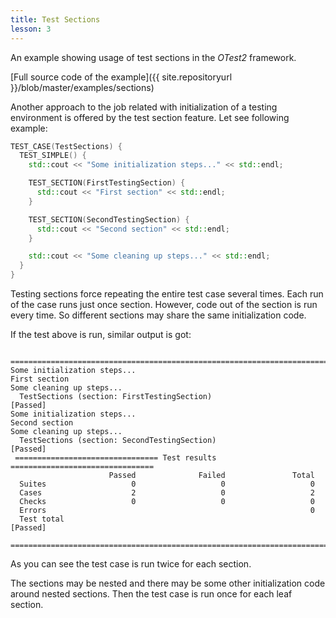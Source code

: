 ```yaml
---
title: Test Sections
lesson: 3
---
```

An example showing usage of test sections in the _OTest2_ framework.

[Full source code of the example]({{ site.repositoryurl }}/blob/master/examples/sections)

Another approach to the job related with initialization of a testing environment
is offered by the test section feature. Let see following example:

```c++
TEST_CASE(TestSections) {
  TEST_SIMPLE() {
    std::cout << "Some initialization steps..." << std::endl;

    TEST_SECTION(FirstTestingSection) {
      std::cout << "First section" << std::endl;
    }

    TEST_SECTION(SecondTestingSection) {
      std::cout << "Second section" << std::endl;
    }

    std::cout << "Some cleaning up steps..." << std::endl;
  }
}
```

Testing sections force repeating the entire test case several times. Each
run of the case runs just once section. However, code out of the section
is run every time. So different sections may share the same initialization
code.

If the test above is run, similar output is got:
```plaintext
 ==============================================================================
Some initialization steps...
First section
Some cleaning up steps...
  TestSections (section: FirstTestingSection)                         [Passed]
Some initialization steps...
Second section
Some cleaning up steps...
  TestSections (section: SecondTestingSection)                        [Passed]
 ================================ Test results ================================
                      Passed              Failed               Total
  Suites                   0                   0                   0
  Cases                    2                   0                   2
  Checks                   0                   0                   0
  Errors                                                           0
  Test total                                                          [Passed]
 ==============================================================================
```
As you can see the test case is run twice for each section.

The sections may be nested and there may be some other initialization code
around nested sections. Then the test case is run once for each leaf section. 
